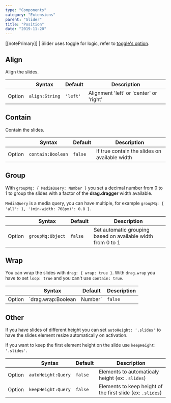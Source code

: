```yaml
---
type: "Components"
category: "Extensions"
parent: "Slider"
title: "Position"
date: "2019-11-20"
---
```


[[notePrimary]]
| Slider uses toggle for logic, refer to [toggle's option](/core/toggle/option-js).

## Align

Align the slides.

<div class="table-scroll">

|                         | Syntax                                    | Default                       | Description                   |
| ----------------------- | ----------------------------------------- | ----------------------------- | ----------------------------- |
| Option                  | `align:String`                          | `'left'`        | Alignment 'left' or 'center' or 'right'           |

</div>

<demo>
  <demovanilla src="vanilla/components/extensions/slider/align-left">
  </demovanilla>
  <demovanilla src="vanilla/components/extensions/slider/align-center">
  </demovanilla>
  <demovanilla src="vanilla/components/extensions/slider/align-right">
  </demovanilla>
</demo>

## Contain

Contain the slides.

<div class="table-scroll">

|                         | Syntax                                    | Default                       | Description                   |
| ----------------------- | ----------------------------------------- | ----------------------------- | ----------------------------- |
| Option                  | `contain:Boolean`                          | `false`        | If true contain the slides on available width            |

</div>

<demo>
  <demovanilla src="vanilla/components/extensions/slider/contain-center">
  </demovanilla>
  <demovanilla src="vanilla/components/extensions/slider/contain-left">
  </demovanilla>
  <demovanilla src="vanilla/components/extensions/slider/contain-right">
  </demovanilla>
</demo>

## Group

With `groupMq: { MediaQuery: Number }` you set a decimal number from 0 to 1 to group the slides with a factor of the **drag.dragger** width available.

`MediaQuery` is a media query, you can have multiple, for example `groupMq: { 'all': 1, '(min-width: 768px)': 0.8 }`.

<div class="table-scroll">

|                         | Syntax                                    | Default                       | Description                   |
| ----------------------- | ----------------------------------------- | ----------------------------- | ----------------------------- |
| Option                  | `groupMq:Object`                          | `false`        | Set automatic grouping based on available width from 0 to 1            |

</div>

<demo>
  <demovanilla src="vanilla/components/extensions/slider/group-responsive">
  </demovanilla>
</demo>

## Wrap

You can wrap the slides with `drag: { wrap: true }`. With `drag.wrap` you have to set `loop: true` and you can't use `contain: true`.

<div class="table-scroll">

|                         | Syntax                                    | Default                       | Description                   |
| ----------------------- | ----------------------------------------- | ----------------------------- | ----------------------------- |
| Option                  | `drag.wrap:Boolean|Number`                          | `false`        | Wrap slides on start and end             |

</div>

<demo>
  <demovanilla src="vanilla/components/extensions/slider/wrap">
  </demovanilla>
  <demovanilla src="vanilla/components/extensions/slider/wrap-left">
  </demovanilla>
  <demovanilla src="vanilla/components/extensions/slider/wrap-right">
  </demovanilla>
</demo>

## Other

If you have slides of different height you can set `autoHeight: '.slides'` to have the slides element resize automatically on activation.

If you want to keep the first element height on the slide use `keepHeight: '.slides'`.

<div class="table-scroll">

|                         | Syntax                                    | Default                       | Description                   |
| ----------------------- | ----------------------------------------- | ----------------------------- | ----------------------------- |
| Option                  | `autoHeight:Query`                          | `false`        | Elements to automaticaly height (ex: `.slides`)            |
| Option                  | `keepHeight:Query`                          | `false`        | Elements to keep height of the first slide (ex: `.slides`)            |

</div>

<demo>
  <demovanilla src="vanilla/components/extensions/slider/other">
  </demovanilla>
</demo>
